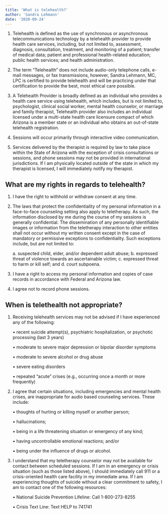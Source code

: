 ```yaml
---
title: 'What is telehealth?'
author: 'Sandra Lehmann'
date: '2020-09-24'
---
```


1. Telehealth is defined as the use of synchronous or asynchronous telecommunications technology by a telehealth
provider to provide health care services, including, but not limited to, assessment, diagnosis, consultation, treatment,
and monitoring of a patient; transfer of medical data; patient and professional health-related education; public health
services; and health administration.

2. The term “Telehealth” does not include audio-only telephone calls, e-mail messages, or fax transmissions, however,
Sandra Lehmann, MC, LPC is certified to provide telehealth and will be practicing under that certification to provide the
best, most ethical care possible.

3. A Telehealth Provider is broadly defined as an individual who provides a health care service using telehealth, which
includes, but is not limited to, psychologist, clinical social worker, mental health counselor, or marriage and family
therapist, Telehealth provider also includes an individual licensed under a multi-state health care licensure compact of
which Arizona is a member state or an individual who obtains an out-of-state telehealth registration.

4. Sessions will occur primarily through interactive video communication.

5. Services delivered by the therapist is required by law to take place within the State of Arizona with the exception of
crisis consultations or sessions, and phone sessions may not be provided in international jurisdictions. If I am physically
located outside of the state in which my therapist is licensed, I will immediately notify my therapist.

## What are my rights in regards to telehealth?

1. I have the right to withhold or withdraw consent at any time.

2. The laws that protect the confidentiality of my personal information in a face-to-face counseling setting also apply to
teletherapy. As such, the information disclosed by me during the course of my sessions is generally confidential. The
dissemination of any personally identifiable images or information from the teletherapy interaction to other entities
shall not occur without my written consent except in the case of mandatory or permissive exceptions to confidentiality.
Such exceptions include, but are not limited to:

    a. suspected child, elder, and/or dependent adult abuse;
    b. expressed threat of violence towards an ascertainable victim;
    c. expressed threat to harm or kill self; and
    d. court subpoena.

3. I have a right to access my personal information and copies of case records in accordance with Federal and Arizona
law.

4. I agree not to record phone sessions.

## When is telethealth not appropriate?

1. Receiving telehealth services may not be advised if I have experienced any of the following:

    • recent suicide attempt(s), psychiatric hospitalization, or psychotic processing (last 3 years)
    
    • moderate to severe major depression or bipolar disorder symptoms
    
    • moderate to severe alcohol or drug abuse
    
    • severe eating disorders
    
    • repeated “acute” crises (e.g., occurring once a month or more frequently)

2. I agree that certain situations, including emergencies and mental health crises, are inappropriate for audio based
counseling services. These include:

    • thoughts of hurting or killing myself or another person;
    
    • hallucinations;
    
    • being in a life threatening situation or emergency of any kind;
    
    • having uncontrollable emotional reactions; and/or
    
    • being under the influence of drugs or alcohol.

3. I understand that my teletherapy counselor may not be available for contact between scheduled sessions. If I am in an
emergency or crisis situation (such as those listed above), I should immediately call 911 or a crisis-oriented health care
facility in my immediate area. If I am experiencing thoughts of suicide without a clear commitment to safety, I am to
contact one of the following resources:
    
    • National Suicide Prevention Lifeline: Call 1-800-273-8255
    
    • Crisis Text Line: Text HELP to 741741
